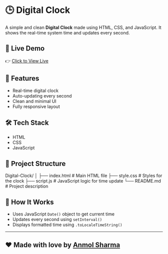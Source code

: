 # 🕒 Digital Clock

A simple and clean **Digital Clock** made using HTML, CSS, and JavaScript. It shows the real-time system time and updates every second.

## 🔗 Live Demo

👉 [Click to View Live](https://anmol-sharma7011.github.io/Digital-Clock/)

## 🚀 Features

- Real-time digital clock
- Auto-updating every second
- Clean and minimal UI
- Fully responsive layout

## 🛠 Tech Stack

- HTML
- CSS
- JavaScript

## 📂 Project Structure

Digital-Clock/
│
├── index.html # Main HTML file
├── style.css # Styles for the clock
├── script.js # JavaScript logic for time update
└── README.md # Project description


## 🧠 How It Works

- Uses JavaScript `Date()` object to get current time
- Updates every second using `setInterval()`
- Displays formatted time using `.toLocaleTimeString()`

---

## ❤️ Made with love by [Anmol Sharma](https://github.com/anmol-sharma7011)

